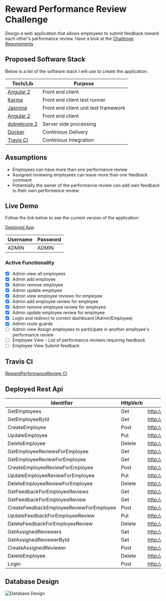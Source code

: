 # Reward Performance Review Challenge
Design a web application that allows employees to submit feedback toward each other's performance review.
Have a look at the [Challenge Requirements](https://github.com/scarlin90/RewardPerformanceReview/blob/master/Challenge.md)

## Proposed Software Stack

Below is a list of the software stack I will use to create the application:

| Tech/Lib | Purpose |
| ------ | ------ |
| [Angular 2](https://github.com/angular/quickstart) | Front end client |
| [Karma](https://karma-runner.github.io/1.0/index.html) | Front end client test runner |
| [Jasmine](https://jasmine.github.io/) | Front end client unit test framework |
| [Angular 2](https://github.com/angular/quickstart) | Front end client |
| [dotnetcore 2](https://github.com/dotnet/core) | Server side processing |
| [Docker](https://www.docker.com/) | Continious Delivery |
| [Travis CI](https://travis-ci.com/) | Continious Integration |


## Assumptions
- Employees can have more than one performance review
- Assigned reviewing employees can leave more than one feedback comment
- Potientially the owner of the performance review can add own feedback to their own performance review

## Live Demo
Follow the link below to see the current version of the application:

[Deployed App](http://rewardperformancereview.azurewebsites.net)

| Username  | Password  |
| --------- | --------- |
| ADMIN     | ADMIN     |

### Active Functionality
- [x] Admin view all employees
- [x] Admin add employee
- [x] Admin remove employee 
- [x] Admin update employee
- [x] Admin view employee reviews for employee
- [x] Admin add employee review for employee
- [x] Admin remove employee review for employee
- [x] Admin update employee review for employee
- [x] Login and redirect to correct dashboard (Admin/Employee)
- [x] Admin route guards
- [ ] Admin view Assign employees to participate in another employee's performance review
- [ ] Employee View - List of performance reviews requiring feedback
- [ ] Employee View Submit feedback

## Travis CI
[RewardPerformanceReview CI](https://travis-ci.org/scarlin90/RewardPerformanceReview)

## Deployed Rest Api

| Identifier | HttpVerb | Endpoint Url | Dto |
| ------ | ------ | ------ |------ |
| GetEmployees      | Get | http://performancereviewwebrest20171107124230.azurewebsites.net/api/employees |N/A |
| GetEmployeeById   | Get | http://performancereviewwebrest20171107124230.azurewebsites.net/api/employees/{employeeId} | N/A |
| CreateEmployee    | Post | http://performancereviewwebrest20171107124230.azurewebsites.net/api/employees/ | CreateEmployeeDto |
| UpdateEmployee    | Put | http://performancereviewwebrest20171107124230.azurewebsites.net/api/employees/{employeeId} | UpdateEmployeeDto |
| DeleteEmployee    | Delete | http://performancereviewwebrest20171107124230.azurewebsites.net/api/employees/{employeeId} | N/A |
| GetEmployeeReviewsForEmployee      | Get | http://performancereviewwebrest20171107124230.azurewebsites.net/api/employees/{employeeId}/employeereviews | N/A |
| GetEmployeeReviewForEmployee   | Get | http://performancereviewwebrest20171107124230.azurewebsites.net/api/employees/{employeeId}/employeereviews/{employeeReviewId} | N/A |
| CreateEmployeeReviewForEmployee    | Post | http://performancereviewwebrest20171107124230.azurewebsites.net/api/employees/{employeeId}/employeereviews/ | CreateEmployeeReviewDto |
| UpdateEmployeeReviewForEmployee    | Put | http://performancereviewwebrest20171107124230.azurewebsites.net/api/employees/{employeeId}/employeereviews/{employeeReviewId} | UpdateEmployeeReviewDto |
| DeleteEmployeeReviewForEmployee   | Delete | http://performancereviewwebrest20171107124230.azurewebsites.net/api/employees/{employeeId}/employeereviews/{employeeReviewId} | N/A |
| GetFeedbackForEmployeeReviews      | Get | http://performancereviewwebrest20171107124230.azurewebsites.net/api/employeereviews/{employeeReviewId}/feedback | N/A |
| GetFeedbackForEmployeeReview   | Get | http://performancereviewwebrest20171107124230.azurewebsites.net/api/employeereviews/{employeeReviewId}/feedback/{feedbackId} | N/A |
| CreateFeedbackEmployeeReviewForEmployee    | Post | http://performancereviewwebrest20171107124230.azurewebsites.net/api/employees/{employeeId}/employeereviews | CreateFeedbackDto |
| UpdateFeedbackForEmployeeReview    | Put | http://performancereviewwebrest20171107124230.azurewebsites.net/api/api/employeereviews/{employeeReviewId}/feedback/{feedbackId} | UpdateFeedbackDto |
| DeleteFeedbackForEmployeeReview   | Delete | http://performancereviewwebrest20171107124230.azurewebsites.net/api/api/employeereviews/{employeeReviewId}/feedback/{feedbackId} | N/A |
| GetAssignedReviewers      | Get | http://performancereviewwebrest20171107124230.azurewebsites.net/api/assignedreviewers |N/A |
| GetAssignedReviewerById   | Get | http://performancereviewwebrest20171107124230.azurewebsites.net/api/assignedreviewers/{assignedReviewerId} | N/A |
| CreateAssignedReviewer    | Post | http://performancereviewwebrest20171107124230.azurewebsites.net/api/employees/{employeeId}/employeereviews{employeeReviewId}/assignedreviewers | N/A |
| DeleteEmployee    | Delete | http://performancereviewwebrest20171107124230.azurewebsites.net/api/assignedreviewers/{assignedReviewerId} | N/A |
| Login    | Post | http://performancereviewwebrest20171107124230.azurewebsites.net/api/authenticate | AuthenticateRequestDto |

## Database Design
![Database Design](https://docs.google.com/drawings/d/e/2PACX-1vQCqzKYpezQOlj3oc7pKbzrPkzNbIUc1nCWaMa73LdV-iBWO7gdivyd31M9_6OdvJvQG8PFY05FRPH0/pub?w=960&h=720)
